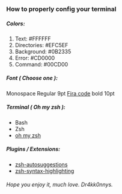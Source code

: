 ### How to properly config your terminal

##### Colors:
1. Text: #FFFFFF
1. Directories: #EFC5EF
1. Background: #0B2335
1. Error: #CD0000
1. Command: #00CD00

##### Font ( Choose one ):
Monospace Regular 9pt
[Fira code](https://github.com/tonsky/FiraCode) bold 10pt 

##### Terminal ( Oh my zsh ):
* Bash
* Zsh
* [oh my zsh](https://ohmyz.sh/)

##### Plugins / Extensions:
* [zsh-autosuggestions](https://github.com/zsh-users/zsh-autosuggestions)
* [zsh-syntax-highlighting](https://github.com/zsh-users/zsh-syntax-highlighting)

###### Hope you enjoy it, much love. Dr4kk0nnys.
